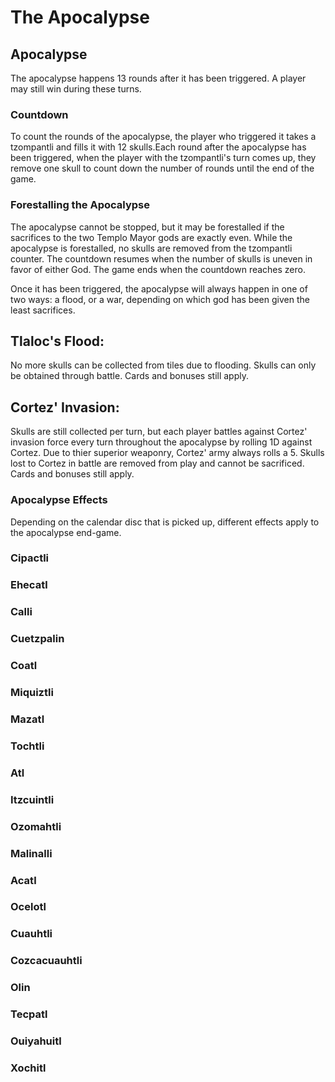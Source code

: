 # The Apocalypse 

## Apocalypse

The apocalypse happens 13 rounds after it has been triggered. A player may still win during these turns. 

### Countdown 

To count the rounds of the apocalypse, the player who triggered it takes a tzompantli and fills it with 12 skulls.Each round after the apocalypse has been triggered, when the player with the tzompantli's turn comes up, they remove one skull to count down the number of rounds until the end of the game. 

### Forestalling the Apocalypse

The apocalypse cannot be stopped, but it may be forestalled if the sacrifices to the two Templo Mayor gods are exactly even. While the apocalypse is forestalled, no skulls are removed from the tzompantli counter. The countdown resumes when the number of skulls is uneven in favor of either God. The game ends when the countdown reaches zero. 

Once it has been triggered, the apocalypse will always happen in one of two ways: a flood, or a war, depending on which god has been given the least sacrifices. 

## Tlaloc's Flood:

No more skulls can be collected from tiles due to flooding. Skulls can only be obtained through battle. Cards and bonuses still apply. 

## Cortez' Invasion:

Skulls are still collected per turn, but each player battles against Cortez' invasion force every turn throughout the apocalypse by rolling 1D against Cortez. Due to thier superior weaponry, Cortez' army always rolls a 5. Skulls lost to Cortez in battle are removed from play and cannot be sacrificed. Cards and bonuses still apply. 

### Apocalypse Effects

Depending on the calendar disc that is picked up, different effects apply to the apocalypse end-game. 

### Cipactli
### Ehecatl
### Calli
### Cuetzpalin
### Coatl
### Miquiztli
### Mazatl
### Tochtli
### Atl
### Itzcuintli
### Ozomahtli
### Malinalli
### Acatl
### Ocelotl
### Cuauhtli
### Cozcacuauhtli
### Olin
### Tecpatl
### Ouiyahuitl
### Xochitl
